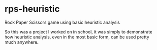 # rps-heuristic
Rock Paper Scissors game using basic heuristic analysis

So this was a project I worked on in school, it was simply to demonstrate how heuristic analysis, even in the most basic form, 
can be used pretty much anywhere.
